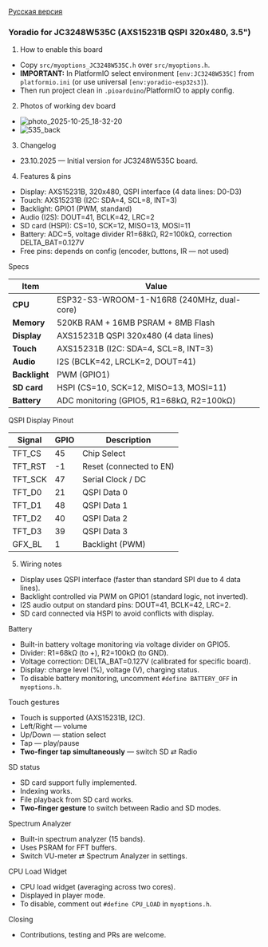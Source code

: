 [Русская версия](README_JC3248W535C.md)

### Yoradio for JC3248W535C (AXS15231B QSPI 320x480, 3.5")

1) How to enable this board

- Copy `src/myoptions_JC3248W535C.h` over `src/myoptions.h`.
- **IMPORTANT:** In PlatformIO select environment `[env:JC3248W535C]` from `platformio.ini` (or use universal `[env:yoradio-esp32s3]`).
- Then run project clean in `.pioarduino`/PlatformIO to apply config.

2) Photos of working dev board

<!-- Placeholder for photos - add your photos here -->
- ![photo_2025-10-25_18-32-20](https://github.com/user-attachments/assets/8dd98024-9b3c-490f-a7c8-43c08ae6ef10)
- ![535_back](https://github.com/user-attachments/assets/63f8773d-4c97-45d0-a80b-8a596d22d3a4)

3) Changelog

- 23.10.2025 — Initial version for JC3248W535C board.

4) Features & pins

- Display: AXS15231B, 320x480, QSPI interface (4 data lines: D0-D3)
- Touch: AXS15231B (I2C: SDA=4, SCL=8, INT=3)
- Backlight: GPIO1 (PWM, standard)
- Audio (I2S): DOUT=41, BCLK=42, LRC=2
- SD card (HSPI): CS=10, SCK=12, MISO=13, MOSI=11
- Battery: ADC=5, voltage divider R1=68kΩ, R2=100kΩ, correction DELTA_BAT=0.127V
- Free pins: depends on config (encoder, buttons, IR — not used)

Specs

| Item | Value |
|------|-------|
| **CPU** | ESP32-S3-WROOM-1-N16R8 (240MHz, dual-core) |
| **Memory** | 520KB RAM + 16MB PSRAM + 8MB Flash |
| **Display** | AXS15231B QSPI 320x480 (4 data lines) |
| **Touch** | AXS15231B (I2C: SDA=4, SCL=8, INT=3) |
| **Audio** | I2S (BCLK=42, LRCLK=2, DOUT=41) |
| **Backlight** | PWM (GPIO1) |
| **SD card** | HSPI (CS=10, SCK=12, MISO=13, MOSI=11) |
| **Battery** | ADC monitoring (GPIO5, R1=68kΩ, R2=100kΩ) |

QSPI Display Pinout

| Signal | GPIO | Description |
|--------|------|-------------|
| TFT_CS | 45 | Chip Select |
| TFT_RST | -1 | Reset (connected to EN) |
| TFT_SCK | 47 | Serial Clock / DC |
| TFT_D0 | 21 | QSPI Data 0 |
| TFT_D1 | 48 | QSPI Data 1 |
| TFT_D2 | 40 | QSPI Data 2 |
| TFT_D3 | 39 | QSPI Data 3 |
| GFX_BL | 1 | Backlight (PWM) |

5) Wiring notes

- Display uses QSPI interface (faster than standard SPI due to 4 data lines).
- Backlight controlled via PWM on GPIO1 (standard logic, not inverted).
- I2S audio output on standard pins: DOUT=41, BCLK=42, LRC=2.
- SD card connected via HSPI to avoid conflicts with display.

<!-- Placeholder for wiring photos - add photos here if needed -->
<!-- 
- ![wiring1](URL_TO_WIRING_PHOTO_1)
- ![wiring2](URL_TO_WIRING_PHOTO_2)
-->

Battery

- Built-in battery voltage monitoring via voltage divider on GPIO5.
- Divider: R1=68kΩ (to +), R2=100kΩ (to GND).
- Voltage correction: DELTA_BAT=0.127V (calibrated for specific board).
- Display: charge level (%), voltage (V), charging status.
- To disable battery monitoring, uncomment `#define BATTERY_OFF` in `myoptions.h`.

Touch gestures

- Touch is supported (AXS15231B, I2C).
- Left/Right — volume
- Up/Down — station select
- Tap — play/pause
- **Two-finger tap simultaneously** — switch SD ⇄ Radio

SD status

- SD card support fully implemented.
- Indexing works.
- File playback from SD card works.
- **Two-finger gesture** to switch between Radio and SD modes.

Spectrum Analyzer

- Built-in spectrum analyzer (15 bands).
- Uses PSRAM for FFT buffers.
- Switch VU-meter ⇄ Spectrum Analyzer in settings.

CPU Load Widget

- CPU load widget (averaging across two cores).
- Displayed in player mode.
- To disable, comment out `#define CPU_LOAD` in `myoptions.h`.

Closing

- Contributions, testing and PRs are welcome.

